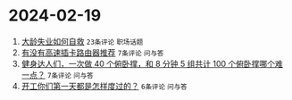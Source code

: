 # 2024-02-19

1. [大龄失业如何自救](https://www.v2ex.com/t/1016391) `23条评论` `职场话题`
1. [有没有高速插卡路由器推荐](https://www.v2ex.com/t/1016394) `7条评论` `问与答`
1. [健身达人们，一次做 40 个俯卧撑，和 8 分钟 5 组共计 100 个俯卧撑哪个难一点？](https://www.v2ex.com/t/1016393) `7条评论` `问与答`
1. [开工你们第一天都是怎样度过的？](https://www.v2ex.com/t/1016395) `6条评论` `问与答`
